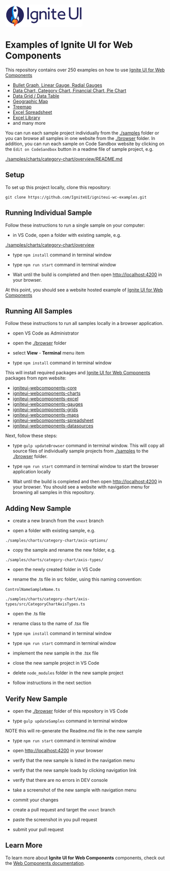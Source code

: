 <link href="https://fonts.googleapis.com/css2?family=Titillium+Web&display=swap" rel="stylesheet">
<div style="display: flex; flex-flow: row; font-family: 'Titillium Web'">
    <!-- <div style="font-size: 2.5rem; align-self: start; justify-content: start; margin: 0px; margin-left: 0.5rem; margin-right: 0.5rem; ">Examples</div> -->
    <img height="70px" style="border-radius: 0.25rem" alt="ignite-ui" src="./browser/public/logo-ignite-ui.svg"/>
    <!-- <div style="font-size: 2.5rem; margin: 0px; margin-left: 0.5rem; margin-right: 0.5rem; color: white; ">for Web Components </div> -->
</div>

# Examples of Ignite UI for Web Components

This repository contains over 250 examples on how to use [Ignite UI for Web Components](https://infragistics.com/webcomponentssite/components/general-getting-started.html)

- [Bullet Graph, Linear Gauge, Radial Gauges](https://infragistics.com/webcomponentssite/components/radial-gauge.html)
- [Data Chart, Category Chart, Financial Chart, Pie Chart](https://infragistics.com/webcomponentssite/components/data-chart.html)
- [Data Grid / Data Table](https://infragistics.com/webcomponentssite/components/data-grid.html)
- [Geographic Map](https://infragistics.com/webcomponentssite/components/geo-map.html)
- [Treemap](https://infragistics.com/webcomponentssite/components/treemap-overview.html)
- [Excel Spreadsheet](https://infragistics.com/webcomponentssite/components/spreadsheet_overview.html)
- [Excel Library](https://infragistics.com/webcomponentssite/components/excel_library_using_workbooks.html)
- and many more

You can run each sample project individually from the [./samples](./samples) folder or you can browse all samples in one website from the [./browser](./browser) folder. In addition, you can run each sample on Code Sandbox website by clicking on the `Edit on CodeSandbox` button in a readme file of sample project, e.g.

[./samples/charts/category-chart/overview/README.md](./samples/charts/category-chart/overview/README.md)


## Setup

To set up this project locally, clone this repository:
```
git clone https://github.com/IgniteUI/igniteui-wc-examples.git
```

## Running Individual Sample

Follow these instructions to run a single sample on your computer:

- in VS Code, open a folder with existing sample, e.g.

[./samples/charts/category-chart/overview](./samples/charts/category-chart/overview)

- type `npm install` command in terminal window

- type `npm run start` command in terminal window

- Wait until the build is completed and then open [http://localhost:4200](http://localhost:4200) in your browser.

At this point, you should see a website hosted example of [Ignite UI for Web Components](https://infragistics.com/webcomponentssite/components/general-getting-started.html)


## Running All Samples

Follow these instructions to run all samples locally in a browser application.

- open VS Code as Administrator

- open the [./browser](./browser) folder

- select **View** - **Terminal** menu item

- type `npm install` command in terminal window

This will install required packages and [Ignite UI for Web Components](https://infragistics.com/webcomponentssite/components/general-getting-started.html) packages from npm website:

- [igniteui-webcomponents-core](https://www.npmjs.com/package/igniteui-webcomponents-core)
- [igniteui-webcomponents-charts](https://www.npmjs.com/package/igniteui-webcomponents-charts)
- [igniteui-webcomponents-excel](https://www.npmjs.com/package/igniteui-webcomponents-excel)
- [igniteui-webcomponents-gauges](https://www.npmjs.com/package/igniteui-webcomponents-gauges)
- [igniteui-webcomponents-grids](https://www.npmjs.com/package/igniteui-webcomponents-grids)
- [igniteui-webcomponents-maps](https://www.npmjs.com/package/igniteui-webcomponents-maps)
- [igniteui-webcomponents-spreadsheet](https://www.npmjs.com/package/igniteui-webcomponents-spreadsheet)
- [igniteui-webcomponents-datasources](https://www.npmjs.com/package/igniteui-webcomponents-datasources)

Next, follow these steps:

- type `gulp updateBrowser` command in terminal window. This will copy all source files of individually sample projects from [./samples](./samples) to the [./browser](./browser) folder.

- type `npm run start` command in terminal window to start the browser application locally

- Wait until the build is completed and then open [http://localhost:4200](http://localhost:4200) in your browser. You should see a website with navigation menu for browning all samples in this repository.

## Adding New Sample

- create a new branch from the `vnext` branch

- open a folder with existing sample, e.g.
```
./samples/charts/category-chart/axis-options/
```
- copy the sample and rename the new folder, e.g.
```
./samples/charts/category-chart/axis-types/
```
- open the newly created folder in VS Code

- rename the .ts file in src folder, using this naming convention:

`ControlNameSampleName.ts`

```
./samples/charts/category-chart/axis-types/src/CategoryChartAxisTypes.ts
```

- open the .ts file

- rename class to the name of .tsx file

- type `npm install` command in terminal window

- type `npm run start` command in terminal window

- implement the new sample in the .tsx file

- close the new sample project in VS Code

- delete `node_modules` folder in the new sample project

- follow instructions in the next section

## Verify New Sample

- open the [./browser](./browser) folder of this repository in VS Code

- type `gulp updateSamples` command in terminal window

NOTE this will re-generate the Readme.md file in the new sample

- type `npm run start` command in terminal window

- open [http://localhost:4200](http://localhost:4200) in your browser

- verify that the new sample is listed in the navigation menu

- verify that the new sample loads by clicking navigation link

- verify that there are no errors in DEV console

- take a screenshot of the new sample with navigation menu

- commit your changes

- create a pull request and target the `vnext` branch

- paste the screenshot in you pull request

- submit your pull request



## Learn More

To learn more about **Ignite UI for Web Components** components, check out the [Web Components documentation](https://infragistics.com/webcomponentssite/components/general-getting-started.html).
